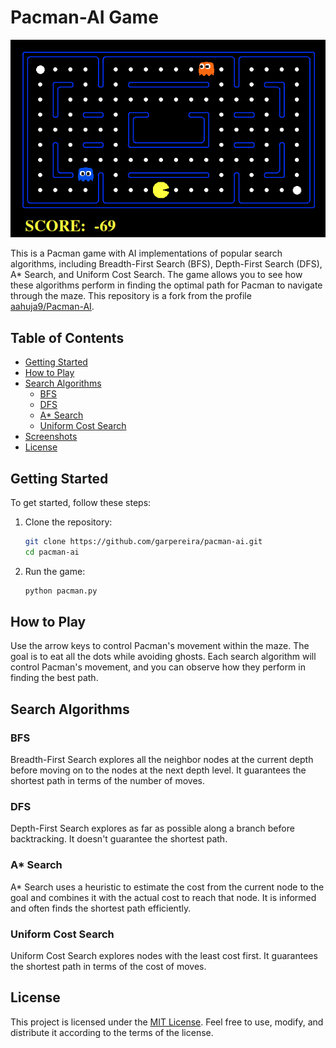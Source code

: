 # Pacman-AI Game

![Pacman-AI](/images/game_view.png)

This is a Pacman game with AI implementations of popular search algorithms, including Breadth-First Search (BFS), Depth-First Search (DFS), A* Search, and Uniform Cost Search. The game allows you to see how these algorithms perform in finding the optimal path for Pacman to navigate through the maze.
This repository is a fork from the profile [aahuja9/Pacman-AI](https://github.com/aahuja9/Pacman-AI).

## Table of Contents
- [Getting Started](#getting-started)
- [How to Play](#how-to-play)
- [Search Algorithms](#search-algorithms)
  - [BFS](#bfs)
  - [DFS](#dfs)
  - [A* Search](#a-search)
  - [Uniform Cost Search](#uniform-cost-search)
- [Screenshots](#screenshots)
- [License](#license)

## Getting Started

To get started, follow these steps:

1. Clone the repository:
   ```bash
   git clone https://github.com/garpereira/pacman-ai.git
   cd pacman-ai
   ```

2. Run the game:
   ```bash
   python pacman.py
   ```

## How to Play

Use the arrow keys to control Pacman's movement within the maze. The goal is to eat all the dots while avoiding ghosts. Each search algorithm will control Pacman's movement, and you can observe how they perform in finding the best path.

## Search Algorithms

### BFS

Breadth-First Search explores all the neighbor nodes at the current depth before moving on to the nodes at the next depth level. It guarantees the shortest path in terms of the number of moves.

### DFS

Depth-First Search explores as far as possible along a branch before backtracking. It doesn't guarantee the shortest path.

### A* Search

A* Search uses a heuristic to estimate the cost from the current node to the goal and combines it with the actual cost to reach that node. It is informed and often finds the shortest path efficiently.

### Uniform Cost Search

Uniform Cost Search explores nodes with the least cost first. It guarantees the shortest path in terms of the cost of moves.

## License

This project is licensed under the [MIT License](LICENSE). Feel free to use, modify, and distribute it according to the terms of the license.